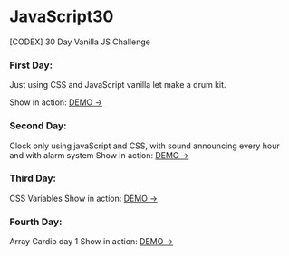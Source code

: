 # JavaScript30
[CODEX] 30 Day Vanilla JS Challenge 

### First Day:
Just using CSS and JavaScript vanilla let make a drum kit.

Show in action: [DEMO ->](https://vasquezlab.github.io/JavaScript30/01-JavaScript_Drum_Kit/) 

### Second Day:
Clock only using javaScript and CSS, with sound announcing every hour and with alarm system
Show in action: [DEMO ->](https://vasquezlab.github.io/JavaScript30/02-js-and-css-clock/) 

### Third  Day:
CSS Variables
Show in action: [DEMO ->](https://vasquezlab.github.io/JavaScript30/03-css-variables/) 

### Fourth  Day:
Array Cardio day 1
Show in action: [DEMO ->](https://vasquezlab.github.io/JavaScript30/04-array-cardio-day-1/) 